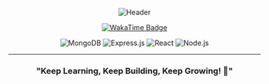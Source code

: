 <div align="center">
  
  <!-- Profile Header -->
  ![Header](https://capsule-render.vercel.app/api?type=waving&color=0:00C9FF,100:92FE9D&height=400&section=header&text=Welcome!🚀&fontSize=45&fontColor=FFFFFF&animation=fadeIn)

  <!-- WakaTime & Visitor Counter -->
  <p align="center">
    <a href="https://wakatime.com/@f141defe-4ab4-412a-9268-a99cc646a38f">
      <img src="https://wakatime.com/badge/user/f141defe-4ab4-412a-9268-a99cc646a38f.svg" alt="WakaTime Badge">
    </a>
  </p>

  <!-- Tech Stack -->
  ![MongoDB](https://img.shields.io/badge/MongoDB-4EA94B?style=flat&logo=mongodb&logoColor=white)
  ![Express.js](https://img.shields.io/badge/Express.js-000000?style=flat&logo=express&logoColor=white)
  ![React](https://img.shields.io/badge/React-61DAFB?style=flat&logo=react&logoColor=black)
  ![Node.js](https://img.shields.io/badge/Node.js-339933?style=flat&logo=node.js&logoColor=white)

</div>

---

<div align="center">
  
  ### "Keep Learning, Keep Building, Keep Growing! 🚀"
  
</div>
